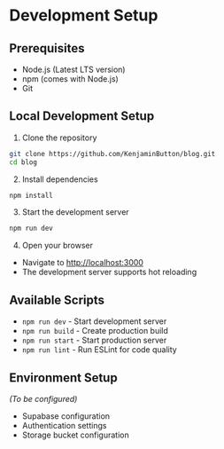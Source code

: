 # Development Setup

## Prerequisites
- Node.js (Latest LTS version)
- npm (comes with Node.js)
- Git

## Local Development Setup

1. Clone the repository
```bash
git clone https://github.com/KenjaminButton/blog.git
cd blog
```

2. Install dependencies
```bash
npm install
```

3. Start the development server
```bash
npm run dev
```

4. Open your browser
- Navigate to [http://localhost:3000](http://localhost:3000)
- The development server supports hot reloading

## Available Scripts

- `npm run dev` - Start development server
- `npm run build` - Create production build
- `npm run start` - Start production server
- `npm run lint` - Run ESLint for code quality

## Environment Setup
*(To be configured)*
- Supabase configuration
- Authentication settings
- Storage bucket configuration
